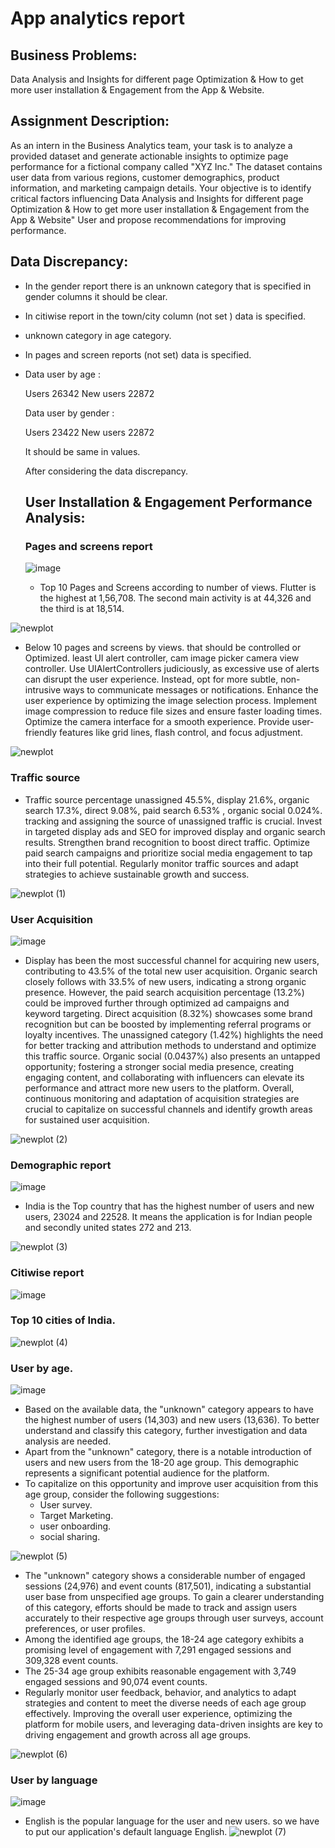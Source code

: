 # App analytics report

## Business Problems:
Data Analysis and Insights for different page Optimization & How to get more user installation & Engagement from the App & Website.

## Assignment Description:
As an intern in the Business Analytics team, your task is to analyze a provided dataset and generate actionable insights to optimize page performance for a fictional company called "XYZ Inc." The dataset contains user data from various regions, customer demographics, product information, and marketing campaign details. Your objective is to identify critical factors influencing Data Analysis and Insights for different page Optimization & How to get more user installation & Engagement from the App & Website" User and propose recommendations for improving performance.
## Data Discrepancy:
* In the gender report there is an unknown category that is specified in gender columns it should be clear.
* In citiwise report in the town/city column (not set ) data is specified.
* unknown category in age category.
* In pages and screen reports (not set) data is specified.
* Data user by age :

   Users                               26342
   New users                           22872

  Data user by gender :

  Users                                23422
  New users                            22872

  It should be same in values.

  After considering the data discrepancy.

  ## User Installation & Engagement Performance Analysis:

  ### Pages and screens report
  ![image](https://github.com/VIKAS-BUDHANI/App_analytics_report/assets/111237089/873dd9e5-6399-46e7-8c57-23a45558af18)
  
  * Top 10 Pages and Screens according to number of views. Flutter is the highest at 1,56,708. The second    main activity is at 44,326 and the third is at 18,514.

![newplot](https://github.com/VIKAS-BUDHANI/App_analytics_report/assets/111237089/3d18b753-0f9c-47d9-8c9a-3e1ca0b73be2)

  * Below 10 pages and screens by views. that should be controlled or Optimized. least UI alert controller, cam image picker camera view controller. Use UIAlertControllers judiciously, as excessive use of alerts can disrupt the user experience. Instead, opt for more subtle, non-intrusive ways to communicate messages or notifications. Enhance the user experience by optimizing the image selection process. Implement image compression to reduce file sizes and ensure faster loading times. Optimize the camera interface for a smooth experience. Provide user-friendly features like grid lines, flash control, and focus adjustment.

![newplot](https://github.com/VIKAS-BUDHANI/App_analytics_report/assets/111237089/b19c80b4-85e6-4bb8-9f0a-12672ebbb5ca)

### Traffic source
 * Traffic source percentage unassigned 45.5%, display 21.6%, organic search 17.3%, direct 9.08%, paid search 6.53% , organic social 0.024%. tracking and assigning the source of unassigned traffic is crucial. Invest in targeted display ads and SEO for improved display and organic search results. Strengthen brand recognition to boost direct traffic. Optimize paid search campaigns and prioritize social media engagement to tap into their full potential. Regularly monitor traffic sources and adapt strategies to achieve sustainable growth and success.

![newplot (1)](https://github.com/VIKAS-BUDHANI/App_analytics_report/assets/111237089/419c12f3-0dec-4f53-802a-8763c6aa8de6)

### User Acquisition
![image](https://github.com/VIKAS-BUDHANI/App_analytics_report/assets/111237089/28dce28f-b61e-407c-86a8-9300ce0b88e8)

* Display has been the most successful channel for acquiring new users, contributing to 43.5% of the total new user acquisition. Organic search closely follows with 33.5% of new users, indicating a strong organic presence. However, the paid search acquisition percentage (13.2%) could be improved further through optimized ad campaigns and keyword targeting. Direct acquisition (8.32%) showcases some brand recognition but can be boosted by implementing referral programs or loyalty incentives. The unassigned category (1.42%) highlights the need for better tracking and attribution methods to understand and optimize this traffic source. Organic social (0.0437%) also presents an untapped opportunity; fostering a stronger social media presence, creating engaging content, and collaborating with influencers can elevate its performance and attract more new users to the platform. Overall, continuous monitoring and adaptation of acquisition strategies are crucial to capitalize on successful channels and identify growth areas for sustained user acquisition.

![newplot (2)](https://github.com/VIKAS-BUDHANI/App_analytics_report/assets/111237089/8bc5b03d-0940-4cd4-b216-31bca674330e)

### Demographic report
![image](https://github.com/VIKAS-BUDHANI/App_analytics_report/assets/111237089/e87c5454-9237-48dd-bbb2-e661f950b3ae)

* India is the Top country that has the highest number of users and new users, 23024 and 22528. It means the application is for Indian people and secondly united states 272 and 213.
  
![newplot (3)](https://github.com/VIKAS-BUDHANI/App_analytics_report/assets/111237089/0b9868a1-0f49-4bcc-ba4d-968e11112ba1)

### Citiwise report
![image](https://github.com/VIKAS-BUDHANI/App_analytics_report/assets/111237089/e89d16aa-d859-4e4d-940c-18842ea16f15)

### Top 10 cities of India.
![newplot (4)](https://github.com/VIKAS-BUDHANI/App_analytics_report/assets/111237089/a7326e5b-80dc-4bae-a3a5-7126d3a70afc)

### User by age.
![image](https://github.com/VIKAS-BUDHANI/App_analytics_report/assets/111237089/ae27b997-f244-4604-8746-6d9ea46835bf)
* Based on the available data, the "unknown" category appears to have the highest number of users (14,303) and new users (13,636). To better understand and classify this category, further investigation and data analysis are needed.
* Apart from the "unknown" category, there is a notable introduction of users and new users from the 18-20 age group. This demographic represents a significant potential audience for the platform.
* To capitalize on this opportunity and improve user acquisition from this age group, consider the following suggestions:
  * User survey.
  * Target Marketing.
  * user onboarding.
  *  social sharing.

![newplot (5)](https://github.com/VIKAS-BUDHANI/App_analytics_report/assets/111237089/61e8672d-7e07-44ca-8cc7-ae899730cdeb)

* The "unknown" category shows a considerable number of engaged sessions (24,976) and event counts (817,501), indicating a substantial user base from unspecified age groups. To gain a clearer understanding of this category, efforts should be made to track and assign users accurately to their respective age groups through user surveys, account preferences, or user profiles.
* Among the identified age groups, the 18-24 age category exhibits a promising level of engagement with 7,291 engaged sessions and 309,328 event counts.
* The 25-34 age group exhibits reasonable engagement with 3,749 engaged sessions and 90,074 event counts.
* Regularly monitor user feedback, behavior, and analytics to adapt strategies and content to meet the diverse needs of each age group effectively. Improving the overall user experience, optimizing the platform for mobile users, and leveraging data-driven insights are key to driving engagement and growth across all age groups.

![newplot (6)](https://github.com/VIKAS-BUDHANI/App_analytics_report/assets/111237089/ffd7665d-6c25-48ea-9801-7757a1905e60)

### User by language
![image](https://github.com/VIKAS-BUDHANI/App_analytics_report/assets/111237089/ed15a4f5-9e8f-4b91-8176-3f8f220d89c8)

* English is the popular language for the user and new users. so we have to put our application's default language English.
![newplot (7)](https://github.com/VIKAS-BUDHANI/App_analytics_report/assets/111237089/b6168378-72dc-4750-8862-065c98bf75e7)

  
